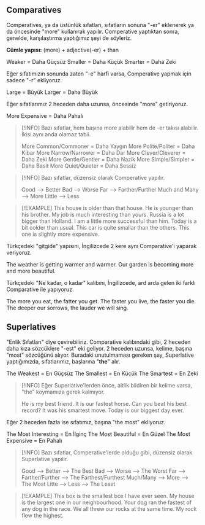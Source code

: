 ## Comparatives
Comperatives, ya da üstünlük sıfatları, sıfatların sonuna "-er" eklenerek ya da öncesinde "more" kullanırak yapılır. Comperative yaptıktan sonra, genelde, karşılaştırma yaptığımız şeyi de söyleriz. 

**Cümle yapısı:** 
(more) + adjective(-er) + than

Weaker = Daha Güçsüz
Smaller = Daha Küçük
Smarter = Daha Zeki

Eğer sıfatımızın sonunda zaten "-e" harfi varsa, Comperative yapmak için sadece "-r" ekliyoruz. 

Large = Büyük
Larger = Daha Büyük

Eğer sıfatlarımız 2 heceden daha uzunsa, öncesinde "more" getiriyoruz. 

More Expensive = Daha Pahalı

> [!INFO] Bazı sıfatlar, hem başına more alabilir hem de -er takısı alabilir. İkisi aynı anda olamaz tabii.
> 
> More Common/Commoner = Daha Yaygın
> More Polite/Politer = Daha Kibar
> More Narrow/Narrower = Daha Dar
> More Clever/Cleverer = Daha Zeki
> More Gentle/Gentler = Daha Nazik
> More Simple/Simpler = Daha Basit
> More Quiet/Quieter = Daha Sessiz

> [!INFO]  Bazı sıfatlar, düzensiz olarak Comperative yapılır.
> 
> Good --> Better
> Bad --> Worse
> Far --> Farther/Further
> Much and Many --> More
> Little --> Less

> [!EXAMPLE]
> This house is older than that house.
> He is younger than his brother. 
> My job is much interesting than yours. 
> Russia is a lot bigger than Holland.
> I am a little more successful than him.
> Today is a bit colder than usual.
> This car is quite smallar than the others. 
> This one is slightly more expensive. 

Türkçedeki "gitgide" yapısını, İngilizcede 2 kere aynı Comparative'i yaparak veriyoruz. 

The weather is getting warmer and warmer.
Our garden is becoming more and more beautiful. 

Türkçedeki "Ne kadar, o kadar" kalıbını, İngilizcede, ard arda gelen iki farklı Comparative ile yapıyoruz. 

The more you eat, the fatter you get.
The faster you live, the faster you die. 
The deeper our sorrows, the lauder we will sing.

## Superlatives 
"Enlik Sıfatları" diye çevirebiliriz. Comparative kalıbındaki gibi, 2 heceden daha kıza sözcüklere "-est" eki geliyor. 2 heceden uzunsa, kelime, başına "most" sözcüğünü alıyor. Buradaki unutulmaması gereken şey, Superlative yaptığımızda, sıfatlarımız, başlarına "**the**" alır. 

The Weakest = En Güçsüz
The Smallest = En Küçük
The Smartest = En Zeki

> [!INFO]  Eğer Superlative'lerden önce, aitlik bildiren bir kelime varsa, "the" koymamıza gerek kalmıyor.
> 
> He is my best friend. 
> It is our fastest horse. 
> Can you beat his best record?
> It was his smartest move.
> Today is our biggest day ever. 

Eğer 2 heceden fazla ise sıfatımız, başına "the most" ekliyoruz.

The Most Interesting = En İlginç
The Most Beautiful = En Güzel
The Most Expensive = En Pahalı

> [!INFO]  Bazı sıfatlar, Comperative'lerde olduğu gibi, düzensiz olarak Superlative yapılır.
> 
> Good --> Better --> The Best
> Bad --> Worse --> The Worst
> Far --> Farther/Further --> The Farthest/Furthest
> Much/Many --> More --> The Most
> Litte --> Less --> The Least

> [!EXAMPLE]
> This box is the smallest box I have ever seen.
> My house is the largest one in our neighbourhood.
> Your dog ran the fastest of any dog in the race.
> We all threw our rocks at the same time. My rock flew the highest.